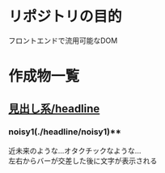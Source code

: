 # リポジトリの目的
フロントエンドで流用可能なDOM

# 作成物一覧

## [見出し系/headline](https://soray677.github.io/DOMMaterials/headline/)

### noisy1(./headline/noisy1)**
近未来のような...オタクチックなような...   
左右からバーが交差した後に文字が表示される
